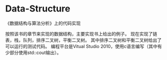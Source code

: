# Data-Structure
《数据结构与算法分析》上的代码实现

按照该书的章节来实现的数据结构，主要实现书上给出的例子。 
现在实现了链表，栈，队列，排序二叉树，平衡二叉树。 
其中排序二叉树和平衡二叉树给出了可以运行的测试代码。 
编程平台是Vitual Studio 2010，使用c语言编写（其中有少部分使用std::cout输出）。